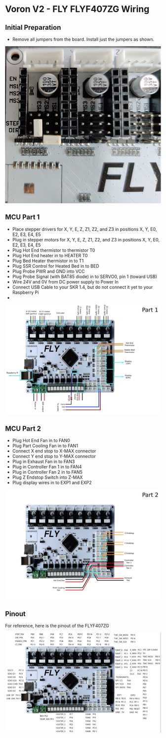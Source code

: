 # Voron V2 - FLY FLYF407ZG Wiring

## Initial Preparation

* Remove all jumpers from the board.  Install just the jumpers as shown.

![](./images/voron2_flyf407zg_uart_jumpers.png)

## MCU Part 1

* Place stepper drivers for X, Y, E, Z, Z1, Z2, and Z3 in positions X, Y, E0, E2, E3, E4, E5
* Plug in stepper motors for X, Y, E, Z, Z1, Z2, and Z3 in positions X, Y, E0, E2, E3, E4, E5
* Plug Hot End thermistor to thermistor T0
* Plug Hot End heater in to HEATER T0
* Plug Bed Heater thermistor in to T1
* Plug SSR Control for Heated Bed in to BED
* Plug Probe PWR and GND into VCC
* Plug Probe Signal (with BAT85 diode) in to SERVO0, pin 1 (toward USB)
* Wire 24V and 0V from DC power supply to Power In
* Connect USB Cable to your SKR 1.4, but do not connect it yet to your Raspberry Pi
* 
![](./images/voron2_flyf407zg_mcu_1.png)

## MCU Part 2

* Plug Hot End Fan in to FAN0
* Plug Part Cooling Fan in to FAN1
* Connect X end stop to X-MAX connector
* Connect Y end stop to Y-MAX connector
* Plug in Exhaust Fan in to FAN3
* Plug in Controller Fan 1 in to FAN4
* Plug in Controller Fan 2 in to FAN5
* Plug Z Endstop Switch into Z-MAX
* Plug display wires in to EXP1 and EXP2


![](./images/voron2_flyf407zg_mcu_2.png)

## Pinout

For reference, here is the pinout of the FLYF407ZG

![](./images/flyf407zg_pinout.png
)
